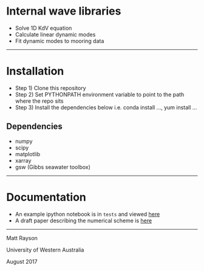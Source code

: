 # Internal wave libraries

 - Solve 1D KdV equation
 - Calculate linear dynamic modes
 - Fit dynamic modes to mooring data

---

# Installation

 - Step 1) Clone this repository
 - Step 2) Set PYTHONPATH environment variable to point to the path where the repo sits
 - Step 3) Install the dependencies below i.e. conda install ..., yum install ...

## Dependencies
 - numpy
 - scipy
 - matplotlib
 - xarray
 - gsw (Gibbs seawater toolbox)

---

# Documentation

 - An example ipython notebook is in `tests` and viewed [here](https://nbviewer.jupyter.org/urls/bitbucket.org/mrayson/iwaves/raw/fa19c7fdff8650dcad4a56c1977ab6dae914c1b2/tests/test_kdvlamb.ipynb)
 - A draft paper describing the numerical scheme is [here](https://www.overleaf.com/read/wvvthjwgtxft)
---

Matt Rayson

University of Western Australia

August 2017
